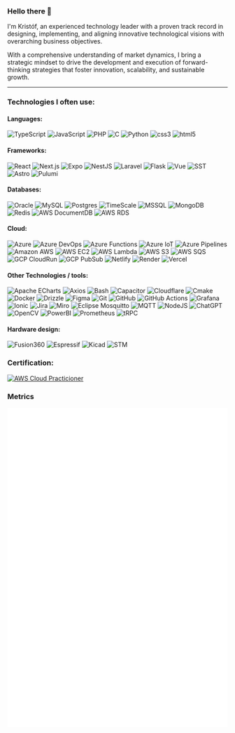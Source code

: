 ### Hello there 👋

I'm Kristóf, an experienced technology leader with a proven track record in designing, implementing, and aligning innovative technological visions with overarching business objectives.

With a comprehensive understanding of market dynamics, I bring a strategic mindset to drive the development and execution of forward-thinking strategies that foster innovation, scalability, and sustainable growth.

<!--
**hauserkristof/hauserkristof** is a ✨ _special_ ✨ repository because its `README.md` (this file) appears on your GitHub profile.

Here are some ideas to get you started:

- 🔭 I'm currently working on ...
- 🌱 I'm currently learning ...
- 👯 I'm looking to collaborate on ...
- 🤔 I'm looking for help with ...
- 💬 Ask me about ...
- 📫 How to reach me: ...
- 😄 Pronouns: ...
- ⚡ Fun fact: ...
-->

---

### Technologies I often use:

#### Languages:

![TypeScript](https://img.shields.io/badge/TypeScript-%233178C6.svg?style=for-the-badge&logo=typescript&logoColor=white) ![JavaScript](https://img.shields.io/badge/JavaScript-%23F7DF1E.svg?style=for-the-badge&logo=javascript&logoColor=black) ![PHP](https://img.shields.io/badge/PHP-%23777BB4.svg?style=for-the-badge&logo=php&logoColor=white) ![C](https://img.shields.io/badge/C-%23A8B9CC.svg?style=for-the-badge&logo=c&logoColor=black) ![Python](https://img.shields.io/badge/Python-%233776AB.svg?style=for-the-badge&logo=python&logoColor=white) ![css3](https://img.shields.io/badge/CSS3-%231572B6.svg?style=for-the-badge&logo=css3&logoColor=white) ![html5](https://img.shields.io/badge/HTML5-%23E34F26.svg?style=for-the-badge&logo=html5&logoColor=white)

#### Frameworks:

![React](https://img.shields.io/badge/React-%2361DAFB.svg?style=for-the-badge&logo=react&logoColor=black) ![Next.js](https://img.shields.io/badge/Next.js-%23000000.svg?style=for-the-badge&logo=nextdotjs&logoColor=white) ![Expo](https://img.shields.io/badge/Expo-%23000020.svg?style=for-the-badge&logo=expo&logoColor=white) ![NestJS](https://img.shields.io/badge/Nestjs-%23E0234E.svg?style=for-the-badge&logo=nestjs&logoColor=white) ![Laravel](https://img.shields.io/badge/Laravel-%23FF2D20.svg?style=for-the-badge&logo=laravel&logoColor=white) ![Flask](https://img.shields.io/badge/Flask-%23000000.svg?style=for-the-badge&logo=flask&logoColor=white) ![Vue](https://img.shields.io/badge/Vue-%234FC08D.svg?style=for-the-badge&logo=vuedotjs&logoColor=white) ![SST](https://img.shields.io/badge/SST-%23E27152.svg?style=for-the-badge&logo=sst&logoColor=white) ![Astro](https://img.shields.io/badge/Astro-%23BC52EE.svg?style=for-the-badge&logo=astro&logoColor=white) ![Pulumi](https://img.shields.io/badge/Pulumi-%238A3391.svg?style=for-the-badge&logo=pulumi&logoColor=white)

#### Databases:

![Oracle](https://img.shields.io/badge/oracle-%23F80000.svg?style=for-the-badge&logo=oracle&logoColor=white) ![MySQL](https://img.shields.io/badge/mysql-%234479A1.svg?style=for-the-badge&logo=mysql&logoColor=white) ![Postgres](https://img.shields.io/badge/postgres-%23316192.svg?style=for-the-badge&logo=postgresql&logoColor=white) ![TimeScale](https://img.shields.io/badge/timescale-%23FDB515.svg?style=for-the-badge&logo=timescale&logoColor=black) ![MSSQL](https://img.shields.io/badge/MSSQL-%23CC2927.svg?style=for-the-badge&logo=microsoftsqlserver&logoColor=white) ![MongoDB](https://img.shields.io/badge/MongoDB-%234ea94b.svg?style=for-the-badge&logo=mongodb&logoColor=white) ![Redis](https://img.shields.io/badge/redis-%23DC382D.svg?style=for-the-badge&logo=redis&logoColor=white)
![AWS DocumentDB](https://img.shields.io/badge/AWS%20DocumentDB-%234053D6.svg?style=for-the-badge&logo=amazondynamodb&logoColor=white) ![AWS RDS](https://img.shields.io/badge/AWS%20RDS-%23527FFF.svg?style=for-the-badge&logo=amazonrds&logoColor=white)

#### Cloud:

![Azure](https://img.shields.io/badge/azure-%230078D4.svg?style=for-the-badge&logo=microsoftazure&logoColor=white) ![Azure DevOps](https://img.shields.io/badge/azure%20devops-%230078D7.svg?style=for-the-badge&logo=azuredevops&logoColor=white) ![Azure Functions](https://img.shields.io/badge/azure%20functions-%230062AD.svg?style=for-the-badge&logo=azurefunctions&logoColor=white) <img src="https://img.shields.io/badge/azure%20iot-%230078D7.svg?style=for-the-badge&logo=microsoftazure&logoColor=white" alt="Azure IoT"> <img src="https://img.shields.io/badge/azure%20pipelines-%232560E0.svg?style=for-the-badge&logo=azurepipelines&logoColor=white" alt="Azure Pipelines">
![Amazon AWS](https://img.shields.io/badge/AWS-%23232F3E.svg?style=for-the-badge&logo=amazonaws&logoColor=white") ![AWS EC2](https://img.shields.io/badge/AWS%20EC2-%23FF9900.svg?style=for-the-badge&logo=amazonec2&logoColor=white) ![AWS Lambda](https://img.shields.io/badge/AWS%20Lambda-%23FF9900.svg?style=for-the-badge&logo=awslambda&logoColor=white) ![AWS S3](https://img.shields.io/badge/AWS%20S3-%23569A31.svg?style=for-the-badge&logo=amazons3&logoColor=white) ![AWS SQS](https://img.shields.io/badge/AWS%20SQS-%23FF4F8B.svg?style=for-the-badge&logo=amazonsqs&logoColor=white) ![GCP CloudRun](https://img.shields.io/badge/GCP%20CloudRun-%234285F4.svg?style=for-the-badge&logo=googlecloud&logoColor=white) ![GCP PubSub](https://img.shields.io/badge/GCP%20PubSub-%23AECBFA.svg?style=for-the-badge&logo=googlepubsub&logoColor=black)
![Netlify](https://img.shields.io/badge/Netlify-%2300C7B7.svg?style=for-the-badge&logo=netlify&logoColor=white) ![Render](https://img.shields.io/badge/Render-%2346E3B7.svg?style=for-the-badge&logo=render&logoColor=white) ![Vercel](https://img.shields.io/badge/Vercel-%23000000.svg?style=for-the-badge&logo=vercel&logoColor=white)

#### Other Technologies / tools:

![Apache ECharts](https://img.shields.io/badge/Apache%20ECharts-%23AA344D.svg?style=for-the-badge&logo=apacheecharts&logoColor=white) ![Axios](https://img.shields.io/badge/Axios-%235A29E4.svg?style=for-the-badge&logo=axios&logoColor=white) ![Bash](https://img.shields.io/badge/Bash-%234EAA25.svg?style=for-the-badge&logo=gnubash&logoColor=white) ![Capacitor](https://img.shields.io/badge/capacitor-%23119EFF.svg?style=for-the-badge&logo=capacitor&logoColor=white) ![Cloudflare](https://img.shields.io/badge/cloudflare-%23F38020.svg?style=for-the-badge&logo=cloudflare&logoColor=white) ![Cmake](https://img.shields.io/badge/cmake-%23064F8C.svg?style=for-the-badge&logo=cmake&logoColor=white) ![Docker](https://img.shields.io/badge/docker-%232496ED.svg?style=for-the-badge&logo=docker&logoColor=white) ![Drizzle](https://img.shields.io/badge/Drizzle-%23C5F74F.svg?style=for-the-badge&logo=drizzle&logoColor=black) ![Figma](https://img.shields.io/badge/figma-%23F24E1E.svg?style=for-the-badge&logo=figma&logoColor=white) ![Git](https://img.shields.io/badge/git-%23F05032.svg?style=for-the-badge&logo=git&logoColor=white) ![GitHub](https://img.shields.io/badge/github-%23181717.svg?style=for-the-badge&logo=github&logoColor=white) ![GitHub Actions](https://img.shields.io/badge/Github%20Actions-%232088FF.svg?style=for-the-badge&logo=githubactions&logoColor=white) ![Grafana](https://img.shields.io/badge/grafana-%23F46800.svg?style=for-the-badge&logo=grafana&logoColor=white) ![Ionic](https://img.shields.io/badge/ionic-%233880FF.svg?style=for-the-badge&logo=ionic&logoColor=white) ![Jira](https://img.shields.io/badge/Jira-%230052CC.svg?style=for-the-badge&logo=jira&logoColor=white) ![Miro](https://img.shields.io/badge/miro-%23050038.svg?style=for-the-badge&logo=miro&logoColor=white) ![Eclipse Mosquitto](https://img.shields.io/badge/Mosquitto-%233C5280.svg?style=for-the-badge&logo=eclipsemosquitto&logoColor=white) ![MQTT](https://img.shields.io/badge/MQTT-%23660066.svg?style=for-the-badge&logo=mqtt&logoColor=white) ![NodeJS](https://img.shields.io/badge/Node.JS-%23339933.svg?style=for-the-badge&logo=nodedotjs&logoColor=white) ![ChatGPT](https://img.shields.io/badge/OpenAI%20ChatGPT-%2374aa9c.svg?style=for-the-badge&logo=openai&logoColor=white) ![OpenCV](https://img.shields.io/badge/opencv-%235C3EE8.svg?style=for-the-badge&logo=opencv&logoColor=white) ![PowerBI](https://img.shields.io/badge/power%20bi-%23F2C811.svg?style=for-the-badge&logo=powerbi&logoColor=black) ![Prometheus](https://img.shields.io/badge/prometheus-%23E6522C.svg?style=for-the-badge&logo=prometheus&logoColor=white) ![tRPC](https://img.shields.io/badge/tRPC-%232596BE.svg?style=for-the-badge&logo=trpc&logoColor=white)

#### Hardware design:

![Fusion360](https://img.shields.io/badge/autodesk%20Fusion360-%23000.svg?style=for-the-badge&logo=autodesk&logoColor=white) ![Espressif](https://img.shields.io/badge/espressif-%23E7352C.svg?style=for-the-badge&logo=espressif&logoColor=white) ![Kicad](https://img.shields.io/badge/kicad-%23314CB0.svg?style=for-the-badge&logo=kicad&logoColor=white) ![STM](https://img.shields.io/badge/STM-%2303234B.svg?style=for-the-badge&logo=stmicroelectronics&logoColor=white)

### Certification:

<a href="https://www.credly.com/badges/61a96dc3-ac7b-4a04-9d9b-a21211b09e9b/public_url" target="_blank"><img src="https://images.credly.com/images/00634f82-b07f-4bbd-a6bb-53de397fc3a6/image.png" alt="AWS Cloud Practicioner" style="width:200px;"/></a>

### Metrics

![Metrics](./github-metrics.svg)
